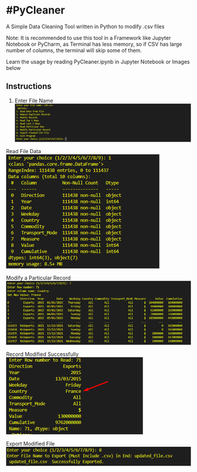 <h1>#PyCleaner</h1>

A Simple Data Cleaning Tool written in Python to modify .csv files

Note: It is recommended to use this tool in a Framework like Jupyter Notebook or PyCharm, as Terminal has less memory, so if CSV has large number of columns, the terminal will skip some of them.

Learn the usage by reading PyCleaner.ipynb in Jupyter Notebook or Images below

<h2>Instructions</h2>

1. Enter File Name
![Image Alt Text](https://raw.githubusercontent.com/AhmedShaikh0/PyCleaner/main/1.png)

Read File Data <br>
![Image Alt Text](https://raw.githubusercontent.com/AhmedShaikh0/PyCleaner/main/2.png)

Modify a Particular Record <br>
![Image Alt Text](https://raw.githubusercontent.com/AhmedShaikh0/PyCleaner/main/3.png)

Record Modified Successfully <br>
![Image Alt Text](https://raw.githubusercontent.com/AhmedShaikh0/PyCleaner/main/4.png)

Export Modified File <br>
![Image Alt Text](https://raw.githubusercontent.com/AhmedShaikh0/PyCleaner/main/5.png)





